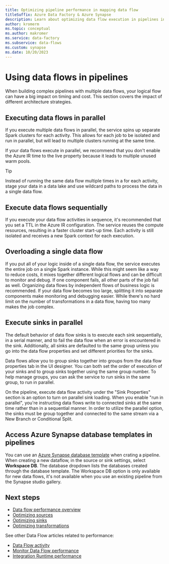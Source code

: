 ```yaml
---
title: Optimizing pipeline performance in mapping data flow
titleSuffix: Azure Data Factory & Azure Synapse
description: Learn about optimizing data flow execution in pipelines in Azure Data Factory and Azure Synapse Analytics pipelines.
author: kromerm
ms.topic: conceptual
ms.author: makromer
ms.service: data-factory
ms.subservice: data-flows
ms.custom: synapse
ms.date: 10/20/2023
---
```


# Using data flows in pipelines

When building complex pipelines with multiple data flows, your logical flow can have a big impact on timing and cost. This section covers the impact of different architecture strategies.

## Executing data flows in parallel

If you execute multiple data flows in parallel, the service spins up separate Spark clusters for each activity. This allows for each job to be isolated and run in parallel, but will lead to multiple clusters running at the same time.

If your data flows execute in parallel, we recommend that you don't enable the Azure IR time to the live property because it leads to multiple unused warm pools.

> [!TIP]
> Instead of running the same data flow multiple times in a for each activity, stage your data in a data lake and use wildcard paths to process the data in a single data flow.

## Execute data flows sequentially

If you execute your data flow activities in sequence, it's recommended that you set a TTL in the Azure IR configuration. The service reuses the compute resources, resulting in a faster cluster start-up time. Each activity is still isolated and receives a new Spark context for each execution.

## Overloading a single data flow

If you put all of your logic inside of a single data flow, the service executes the entire job on a single Spark instance. While this might seem like a way to reduce costs, it mixes together different logical flows and can be difficult to monitor and debug. If one component fails, all other parts of the job fail as well. Organizing data flows by independent flows of business logic is recommended. If your data flow becomes too large, splitting it into separate components make monitoring and debugging easier. While there's no hard limit on the number of transformations in a data flow, having too many makes the job complex.

## Execute sinks in parallel

The default behavior of data flow sinks is to execute each sink sequentially, in a serial manner, and to fail the data flow when an error is encountered in the sink. Additionally, all sinks are defaulted to the same group unless you go into the data flow properties and set different priorities for the sinks.

Data flows allow you to group sinks together into groups from the data flow properties tab in the UI designer. You can both set the order of execution of your sinks and to group sinks together using the same group number. To help manage groups, you can ask the service to run sinks in the same group, to run in parallel.

On the pipeline, execute data flow activity under the "Sink Properties" section is an option to turn on parallel sink loading. When you enable "run in parallel", you're instructing data flows write to connected sinks at the same time rather than in a sequential manner. In order to utilize the parallel option, the sinks must be group together and connected to the same stream via a New Branch or Conditional Split.

## Access Azure Synapse database templates in pipelines

You can use an [Azure Synapse database template](../synapse-analytics/database-designer/overview-database-templates.md) when crating a pipeline. When creating a new dataflow, in the source or sink settings, select **Workspace DB**. The database dropdown lists the databases created through the database template. The Workspace DB option is only available for new data flows, it's not available when you use an existing pipeline from the Synapse studio gallery.

## Next steps

- [Data flow performance overview](concepts-data-flow-performance.md)
- [Optimizing sources](concepts-data-flow-performance-sources.md)
- [Optimizing sinks](concepts-data-flow-performance-sinks.md)
- [Optimizing transformations](concepts-data-flow-performance-transformations.md)

See other Data Flow articles related to performance:

- [Data Flow activity](control-flow-execute-data-flow-activity.md)
- [Monitor Data Flow performance](concepts-data-flow-monitoring.md)
- [Integration Runtime performance](concepts-integration-runtime-performance.md)
